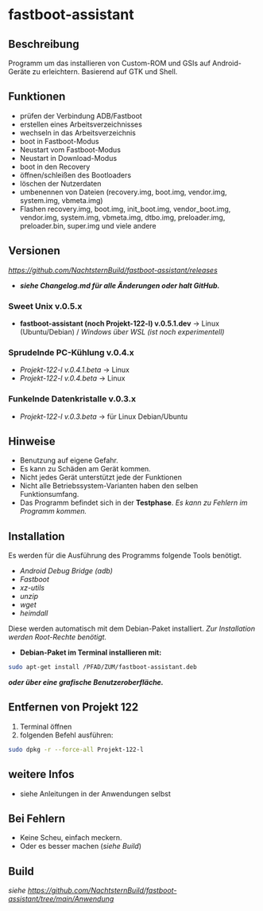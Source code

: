# fastboot-assistant
## Beschreibung
Programm um das installieren von Custom-ROM und GSIs auf Android-Geräte zu erleichtern. Basierend auf GTK und Shell.
## Funktionen
- prüfen der Verbindung ADB/Fastboot
- erstellen eines Arbeitsverzeichnisses
- wechseln in das Arbeitsverzeichnis
- boot in Fastboot-Modus
- Neustart vom Fastboot-Modus
- Neustart in Download-Modus
- boot in den Recovery
- öffnen/schleißen des Bootloaders 
- löschen der Nutzerdaten
- umbenennen von Dateien (recovery.img, boot.img, vendor.img, system.img, vbmeta.img)
- Flashen recovery.img, boot.img, init_boot.img, vendor_boot.img, vendor.img, system.img, vbmeta.img, dtbo.img, preloader.img, preloader.bin, super.img und viele andere

## Versionen
 *<https://github.com/NachtsternBuild/fastboot-assistant/releases>*
- ***siehe Changelog.md für alle Änderungen oder halt GitHub.***
### Sweet Unix v.0.5.x
- **fastboot-assistant (noch Projekt-122-l) v.0.5.1.dev** → Linux (Ubuntu/Debian) / *Windows über WSL (ist noch experimentell)*

### Sprudelnde PC-Kühlung v.0.4.x
- *Projekt-122-l v.0.4.1.beta* → Linux
- *Projekt-122-l v.0.4.beta* → Linux
### Funkelnde Datenkristalle v.0.3.x
- *Projekt-122-l v.0.3.beta* → für Linux Debian/Ubuntu
## Hinweise
- Benutzung auf eigene Gefahr.
- Es kann zu Schäden am Gerät kommen.
- Nicht jedes Gerät unterstützt jede der Funktionen
- Nicht alle Betriebssystem-Varianten haben den selben Funktionsumfang.
- Das Programm befindet sich in der **Testphase**. *Es kann zu Fehlern im Programm kommen.*

## Installation
Es werden für die Ausführung des Programms folgende Tools benötigt. 
- *Android Debug Bridge (adb)* 
- *Fastboot*
- *xz-utils*
- *unzip*
- *wget*
- *heimdall*

Diese werden automatisch mit dem Debian-Paket installiert.
*Zur Installation werden Root-Rechte benötigt.*
- **Debian-Paket im Terminal installieren mit:**
```sh
sudo apt-get install /PFAD/ZUM/fastboot-assistant.deb 
```
***oder über eine grafische Benutzeroberfläche.***

## Entfernen von Projekt 122
1. Terminal öffnen
2. folgenden Befehl ausführen:
```sh
sudo dpkg -r --force-all Projekt-122-l
```

## weitere Infos
- siehe Anleitungen in der Anwendungen selbst

## Bei Fehlern
- Keine Scheu, einfach meckern. 
- Oder es besser machen (*siehe Build*) 
## Build
*siehe <https://github.com/NachtsternBuild/fastboot-assistant/tree/main/Anwendung>*